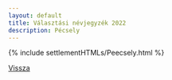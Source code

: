 ```yaml
---
layout: default
title: Választási névjegyzék 2022
description: Pécsely
---
```


{% include settlementHTMLs/Peecsely.html %}

[Vissza](../)